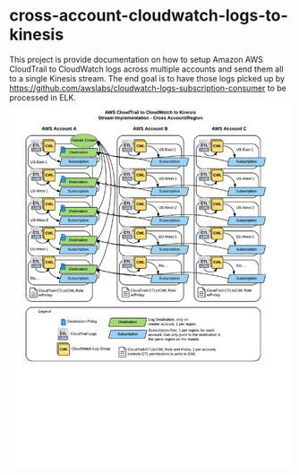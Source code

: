 # cross-account-cloudwatch-logs-to-kinesis
This project is provide documentation on how to setup Amazon AWS CloudTrail to CloudWatch logs across multiple accounts and send them all to a single Kinesis stream. The end goal is to have those logs picked up by https://github.com/awslabs/cloudwatch-logs-subscription-consumer to be processed in ELK.
![](./images/AWSCTLtoCWLtoKinesisXAcctRegion.jpeg)
